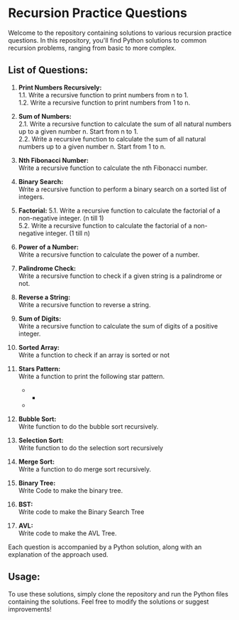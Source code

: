 # Recursion Practice Questions

Welcome to the repository containing solutions to various recursion practice questions. In this repository, you'll find Python solutions to common recursion problems, ranging from basic to more complex.

## List of Questions:

1. **Print Numbers Recursively:**<br>
   1.1. Write a recursive function to print numbers from n to 1.<br>
   1.2. Write a recursive function to print numbers from 1 to n.<br>

2. **Sum of Numbers:**<br>
   2.1. Write a recursive function to calculate the sum of all natural numbers up to a given number n. Start from n to 1.<br>
   2.2. Write a recursive function to calculate the sum of all natural numbers up to a given number n. Start from 1 to n.<br>
   
3. **Nth Fibonacci Number:**<br>
   Write a recursive function to calculate the nth Fibonacci number.<br>

4. **Binary Search:**<br>
   Write a recursive function to perform a binary search on a sorted list of integers.<br>

5. **Factorial:**
   5.1. Write a recursive function to calculate the factorial of a non-negative integer. (n till 1)<br>
   5.2. Write a recursive function to calculate the factorial of a non-negative integer. (1 till n)<br>
   
6. **Power of a Number:**<br>
   Write a recursive function to calculate the power of a number. <br>

7. **Palindrome Check:**<br>
   Write a recursive function to check if a given string is a palindrome or not.<br>

8. **Reverse a String:**<br>
   Write a recursive function to reverse a string.<br>

9. **Sum of Digits:**<br>
    Write a recursive function to calculate the sum of digits of a positive integer.<br>

10. **Sorted Array:**<br>
    Write a function to check if an array is sorted or not<br>

11. **Stars Pattern:**<br>
    Write a function to print the following star pattern.<br>
    * *
    *
 
13. **Bubble Sort:**<br>
    Write function to do the bubble sort recursively.<br>

14. **Selection Sort:**<br>
    Write function to do the selection sort recursively<br>

15. **Merge Sort:**<br>
    Write a function to do merge sort recursively.<br>
    
16. **Binary Tree:**<br>
    Write Code to make the binary tree.<br>

17. **BST:**<br>
    Write code to make the Binary Search Tree<br>

18. **AVL:**<br>
    Write code to make the AVL Tree.<br>

Each question is accompanied by a Python solution, along with an explanation of the approach used.

## Usage:

To use these solutions, simply clone the repository and run the Python files containing the solutions. Feel free to modify the solutions or suggest improvements!

